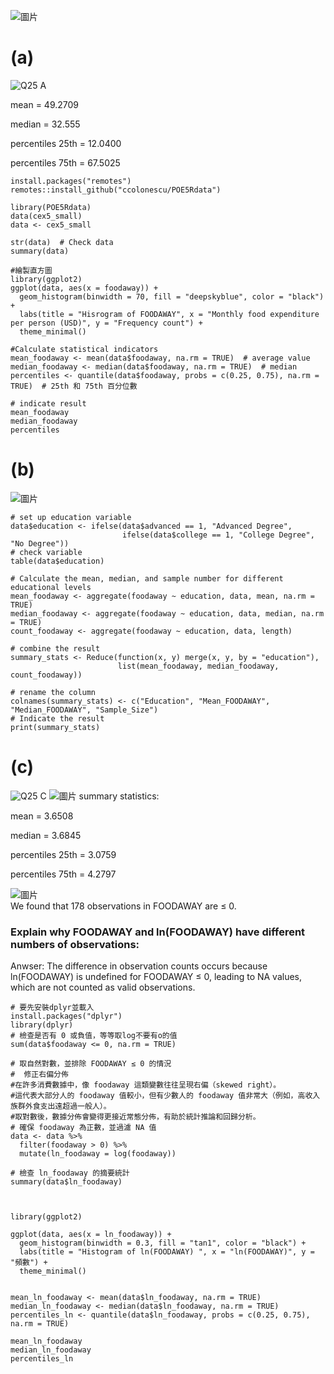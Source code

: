 ![圖片](https://github.com/user-attachments/assets/3241c32f-bbcc-450a-b4c2-5753f7a66c9e)

# (a)
![Q25 A](https://github.com/user-attachments/assets/6a97fc8f-aa92-4ca6-ba4a-6b17bb92bbc4)

mean = 49.2709

median = 32.555

percentiles 25th = 12.0400

percentiles 75th = 67.5025

```
install.packages("remotes")
remotes::install_github("ccolonescu/POE5Rdata")

library(POE5Rdata)
data(cex5_small)
data <- cex5_small

str(data)  # Check data
summary(data)  

#繪製直方圖
library(ggplot2)
ggplot(data, aes(x = foodaway)) +
  geom_histogram(binwidth = 70, fill = "deepskyblue", color = "black") +
  labs(title = "Hisrogram of FOODAWAY", x = "Monthly food expenditure per person (USD)", y = "Frequency count") +
  theme_minimal()

#Calculate statistical indicators
mean_foodaway <- mean(data$foodaway, na.rm = TRUE)  # average value
median_foodaway <- median(data$foodaway, na.rm = TRUE)  # median
percentiles <- quantile(data$foodaway, probs = c(0.25, 0.75), na.rm = TRUE)  # 25th 和 75th 百分位數

# indicate result
mean_foodaway
median_foodaway
percentiles
```

# (b)
![圖片](https://github.com/user-attachments/assets/d30d1934-8bcb-4a3e-94ff-535f18e11fda)

```
# set up education variable
data$education <- ifelse(data$advanced == 1, "Advanced Degree",
                         ifelse(data$college == 1, "College Degree", "No Degree"))
# check variable
table(data$education)

# Calculate the mean, median, and sample number for different educational levels
mean_foodaway <- aggregate(foodaway ~ education, data, mean, na.rm = TRUE)
median_foodaway <- aggregate(foodaway ~ education, data, median, na.rm = TRUE)
count_foodaway <- aggregate(foodaway ~ education, data, length)

# combine the result
summary_stats <- Reduce(function(x, y) merge(x, y, by = "education"), 
                        list(mean_foodaway, median_foodaway, count_foodaway))

# rename the column
colnames(summary_stats) <- c("Education", "Mean_FOODAWAY", "Median_FOODAWAY", "Sample_Size")
# Indicate the result
print(summary_stats)
```
# (c)
![Q25 C](https://github.com/user-attachments/assets/09a73840-de56-4ddb-a7b6-e9941af23dd6)
![圖片](https://github.com/user-attachments/assets/44ded5c0-be9e-4b0f-8b39-b055909b663d)
summary statistics:

mean = 3.6508

median = 3.6845

percentiles 25th = 3.0759

percentiles 75th = 4.2797

![圖片](https://github.com/user-attachments/assets/bf244bac-1e73-4f07-8c0a-068f4d0d47cf)
\
We found that 178 observations in FOODAWAY are ≤ 0.
### Explain why FOODAWAY and ln(FOODAWAY) have different numbers of observations:
Anwser: The difference in observation counts occurs because ln(FOODAWAY) is undefined for FOODAWAY ≤ 0, leading to NA values, which are not counted as valid observations.

```
# 要先安裝dplyr並載入
install.packages("dplyr")
library(dplyr)
# 檢查是否有 0 或負值，等等取log不要有o的值
sum(data$foodaway <= 0, na.rm = TRUE)

# 取自然對數，並排除 FOODAWAY ≤ 0 的情況
#  修正右偏分佈
#在許多消費數據中，像 foodaway 這類變數往往呈現右偏（skewed right）。
#這代表大部分人的 foodaway 值較小，但有少數人的 foodaway 值非常大（例如，高收入族群外食支出遠超過一般人）。
#取對數後，數據分佈會變得更接近常態分佈，有助於統計推論和回歸分析。
# 確保 foodaway 為正數，並過濾 NA 值
data <- data %>%
  filter(foodaway > 0) %>%
  mutate(ln_foodaway = log(foodaway))

# 檢查 ln_foodaway 的摘要統計
summary(data$ln_foodaway)



library(ggplot2)

ggplot(data, aes(x = ln_foodaway)) +
  geom_histogram(binwidth = 0.3, fill = "tan1", color = "black") +
  labs(title = "Histogram of ln(FOODAWAY) ", x = "ln(FOODAWAY)", y = "頻數") +
  theme_minimal()


mean_ln_foodaway <- mean(data$ln_foodaway, na.rm = TRUE)
median_ln_foodaway <- median(data$ln_foodaway, na.rm = TRUE)
percentiles_ln <- quantile(data$ln_foodaway, probs = c(0.25, 0.75), na.rm = TRUE)

mean_ln_foodaway
median_ln_foodaway
percentiles_ln
```
